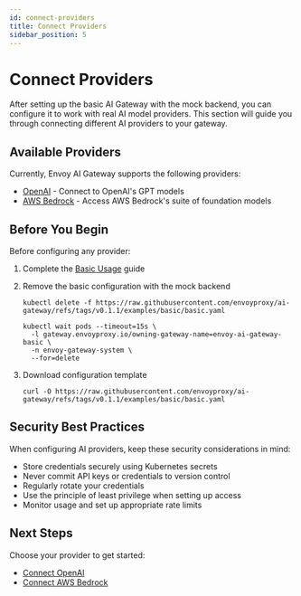```yaml
---
id: connect-providers
title: Connect Providers
sidebar_position: 5
---
```


# Connect Providers

After setting up the basic AI Gateway with the mock backend, you can configure it to work with real AI model providers. This section will guide you through connecting different AI providers to your gateway.

## Available Providers

Currently, Envoy AI Gateway supports the following providers:

- [OpenAI](./openai.md) - Connect to OpenAI's GPT models
- [AWS Bedrock](./aws-bedrock.md) - Access AWS Bedrock's suite of foundation models

## Before You Begin

Before configuring any provider:

1. Complete the [Basic Usage](../basic-usage.md) guide
2. Remove the basic configuration with the mock backend

   ```shell
   kubectl delete -f https://raw.githubusercontent.com/envoyproxy/ai-gateway/refs/tags/v0.1.1/examples/basic/basic.yaml

   kubectl wait pods --timeout=15s \
     -l gateway.envoyproxy.io/owning-gateway-name=envoy-ai-gateway-basic \
     -n envoy-gateway-system \
     --for=delete
   ```

3. Download configuration template

   ```shell
   curl -O https://raw.githubusercontent.com/envoyproxy/ai-gateway/refs/tags/v0.1.1/examples/basic/basic.yaml
   ```

## Security Best Practices

When configuring AI providers, keep these security considerations in mind:

- Store credentials securely using Kubernetes secrets
- Never commit API keys or credentials to version control
- Regularly rotate your credentials
- Use the principle of least privilege when setting up access
- Monitor usage and set up appropriate rate limits

## Next Steps

Choose your provider to get started:
- [Connect OpenAI](./openai.md)
- [Connect AWS Bedrock](./aws-bedrock.md)
